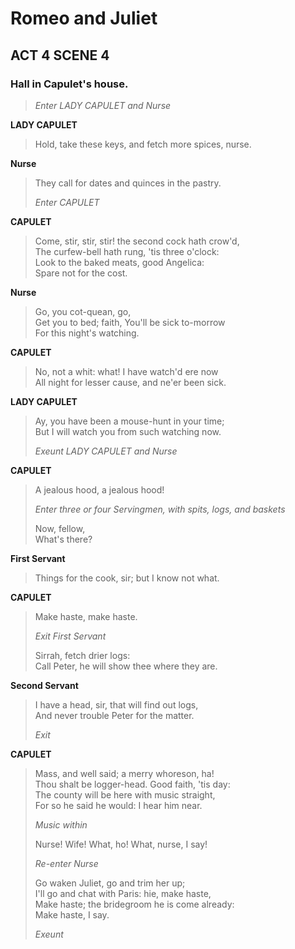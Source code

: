 # Romeo and Juliet 
## ACT 4 SCENE 4 
### Hall in Capulet's house.

> _Enter LADY CAPULET and Nurse_

**LADY CAPULET**

> Hold, take these keys, and fetch more spices, nurse.  

**Nurse**

> They call for dates and quinces in the pastry.  
> 
> _Enter CAPULET_

**CAPULET**

> Come, stir, stir, stir! the second cock hath crow'd,  
> The curfew-bell hath rung, 'tis three o'clock:  
> Look to the baked meats, good Angelica:  
> Spare not for the cost.  

**Nurse**

> Go, you cot-quean, go,  
> Get you to bed; faith, You'll be sick to-morrow  
> For this night's watching.  

**CAPULET**

> No, not a whit: what! I have watch'd ere now  
> All night for lesser cause, and ne'er been sick.  

**LADY CAPULET**

> Ay, you have been a mouse-hunt in your time;  
> But I will watch you from such watching now.  
> 
> _Exeunt LADY CAPULET and Nurse_

**CAPULET**

> A jealous hood, a jealous hood!  
> 
> _Enter three or four Servingmen, with spits, logs, and baskets_
> 
> Now, fellow,  
> What's there?  

**First Servant**

> Things for the cook, sir; but I know not what.  

**CAPULET**

> Make haste, make haste.  
> 
> _Exit First Servant_
> 
> Sirrah, fetch drier logs:  
> Call Peter, he will show thee where they are.  

**Second Servant**

> I have a head, sir, that will find out logs,  
> And never trouble Peter for the matter.  
> 
> _Exit_

**CAPULET**

> Mass, and well said; a merry whoreson, ha!  
> Thou shalt be logger-head. Good faith, 'tis day:  
> The county will be here with music straight,  
> For so he said he would: I hear him near.  
> 
> _Music within_
> 
> Nurse! Wife! What, ho! What, nurse, I say!  
> 
> _Re-enter Nurse_
> 
> Go waken Juliet, go and trim her up;  
> I'll go and chat with Paris: hie, make haste,  
> Make haste; the bridegroom he is come already:  
> Make haste, I say.  
> 
> _Exeunt_